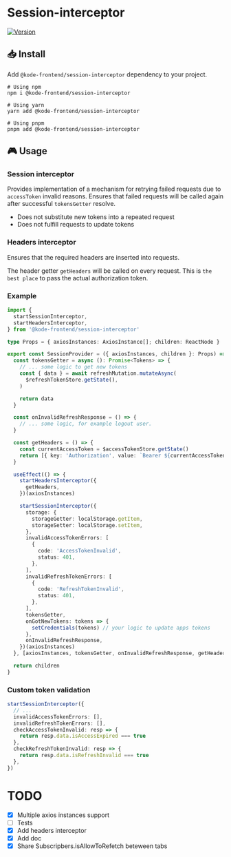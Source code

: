 # Session-interceptor

[![Version][version-badge]][package]

## 📥 Install

Add `@kode-frontend/session-interceptor` dependency to your project.

```shell
# Using npm
npm i @kode-frontend/session-interceptor

# Using yarn
yarn add @kode-frontend/session-interceptor

# Using pnpm
pnpm add @kode-frontend/session-interceptor
```

## 🎮 Usage

### Session interceptor

Provides implementation of a mechanism for retrying failed requests due to `accessToken` invalid reasons.
Ensures that failed requests will be called again after successful `tokensGetter` resolve.

- Does not substitute new tokens into a repeated request
- Does not fulfill requests to update tokens

### Headers interceptor

Ensures that the required headers are inserted into requests.

The header getter `getHeaders` will be called on every request.
This is `the best place` to pass the actual authorization token.

### Example

```typescript
import {
  startSessionInterceptor,
  startHeadersInterceptor,
} from '@kode-frontend/session-interceptor'

type Props = { axiosInstances: AxiosInstance[]; children: ReactNode }

export const SessionProvider = ({ axiosInstances, children }: Props) => {
  const tokensGetter = async (): Promise<Tokens> => {
    // ... some logic to get new tokens
    const { data } = await refreshMutation.mutateAsync(
      $refreshTokenStore.getState(),
    )

    return data
  }

  const onInvalidRefreshResponse = () => {
    // ... some logic, for example logout user.
  }

  const getHeaders = () => {
    const currentAccessToken = $accessTokenStore.getState()
    return [{ key: 'Authorization', value: `Bearer ${currentAccessToken}` }]
  }

  useEffect(() => {
    startHeadersInterceptor({
      getHeaders,
    })(axiosInstances)

    startSessionInterceptor({
      storage: {
        storageGetter: localStorage.getItem,
        storageSetter: localStorage.setItem,
      },
      invalidAccessTokenErrors: [
        {
          code: 'AccessTokenInvalid',
          status: 401,
        },
      ],
      invalidRefreshTokenErrors: [
        {
          code: 'RefreshTokenInvalid',
          status: 401,
        },
      ],
      tokensGetter,
      onGotNewTokens: tokens => {
        setCredentials(tokens) // your logic to update apps tokens
      },
      onInvalidRefreshResponse,
    })(axiosInstances)
  }, [axiosInstances, tokensGetter, onInvalidRefreshResponse, getHeaders])

  return children
}
```

### Custom token validation

```typescript
startSessionInterceptor({
  // ...
  invalidAccessTokenErrors: [],
  invalidRefreshTokenErrors: [],
  checkAccessTokenInvalid: resp => {
    return resp.data.isAccessExpired === true
  },
  checkRefreshTokenInvalid: resp => {
    return resp.data.isRefreshInvalid === true
  },
})
```

# TODO

- [x] Multiple axios instances support
- [ ] Tests
- [x] Add headers interceptor
- [x] Add doc
- [x] Share Subscripbers.isAllowToRefetch beteween tabs

[version-badge]: https://img.shields.io/npm/v/@kode-frontend/session-interceptor.svg?style=flat-square
[package]: https://www.npmjs.com/package/@kode-frontend/session-interceptor
